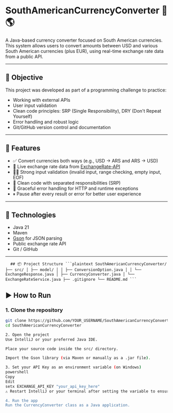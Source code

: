 # SouthAmericanCurrencyConverter 💱🌎

A Java-based currency converter focused on South American currencies. This system allows users to convert amounts between USD and various South American currencies (plus EUR), using real-time exchange rate data from a public API.

---

## 🎯 Objective

This project was developed as part of a programming challenge to practice:

- Working with external APIs
- User input validation
- Clean code principles: SRP (Single Responsibility), DRY (Don't Repeat Yourself)
- Error handling and robust logic
- Git/GitHub version control and documentation

---

## 🚀 Features

- ✅ Convert currencies both ways (e.g., USD → ARS and ARS → USD)
- 🔄 Live exchange rate data from [ExchangeRate-API](https://www.exchangerate-api.com/)
- 👨‍💻 Strong input validation (invalid input, range checking, empty input, EOF)
- 🧠 Clean code with separated responsibilities (SRP)
- 🧪 Graceful error handling for HTTP and runtime exceptions
- ⏸ Pause after every result or error for better user experience

---

## 🧰 Technologies

- Java 21
- Maven
- [Gson](https://github.com/google/gson) for JSON parsing
- Public exchange rate API
- Git / GitHub

---

<pre> <code> ## 📦 Project Structure ```plaintext SouthAmericanCurrencyConverter/ ├── src/ │ ├── model/ │ │ ├── ConversionOption.java │ │ └── ExchangeResponse.java │ ├── CurrencyConverter.java │ └── ExchangeRateService.java ├── .gitignore └── README.md ``` </code> </pre>



## ▶️ How to Run

### 1. Clone the repository

```bash
git clone https://github.com/YOUR_USERNAME/SouthAmericanCurrencyConverter.git
cd SouthAmericanCurrencyConverter

2. Open the project
Use IntelliJ or your preferred Java IDE.

Place your source code inside the src/ directory.

Import the Gson library (via Maven or manually as a .jar file).

3. Set your API Key as an environment variable (on Windows)
powershell
Copy
Edit
setx EXCHANGE_API_KEY "your_api_key_here"
⚠️ Restart IntelliJ or your terminal after setting the variable to ensure it's available.

4. Run the app
Run the CurrencyConverter class as a Java application.

